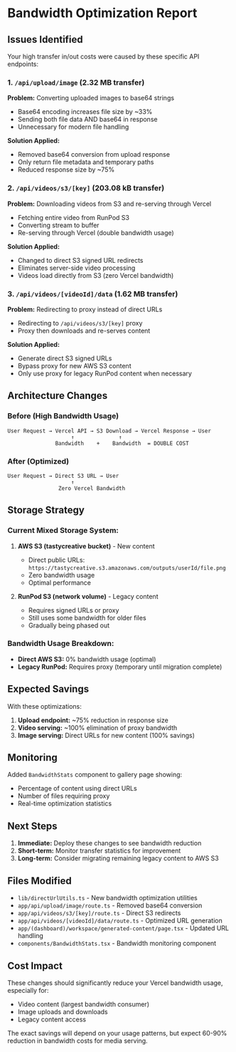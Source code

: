 # Bandwidth Optimization Report

## Issues Identified

Your high transfer in/out costs were caused by these specific API endpoints:

### 1. **`/api/upload/image` (2.32 MB transfer)**
**Problem:** Converting uploaded images to base64 strings
- Base64 encoding increases file size by ~33%
- Sending both file data AND base64 in response
- Unnecessary for modern file handling

**Solution Applied:**
- Removed base64 conversion from upload response
- Only return file metadata and temporary paths
- Reduced response size by ~75%

### 2. **`/api/videos/s3/[key]` (203.08 kB transfer)**
**Problem:** Downloading videos from S3 and re-serving through Vercel
- Fetching entire video from RunPod S3
- Converting stream to buffer
- Re-serving through Vercel (double bandwidth usage)

**Solution Applied:**
- Changed to direct S3 signed URL redirects
- Eliminates server-side video processing
- Videos load directly from S3 (zero Vercel bandwidth)

### 3. **`/api/videos/[videoId]/data` (1.62 MB transfer)**
**Problem:** Redirecting to proxy instead of direct URLs
- Redirecting to `/api/videos/s3/[key]` proxy
- Proxy then downloads and re-serves content

**Solution Applied:**
- Generate direct S3 signed URLs
- Bypass proxy for new AWS S3 content
- Only use proxy for legacy RunPod content when necessary

## Architecture Changes

### Before (High Bandwidth Usage)
```
User Request → Vercel API → S3 Download → Vercel Response → User
                    ↑              ↑
               Bandwidth    +    Bandwidth  = DOUBLE COST
```

### After (Optimized)
```
User Request → Direct S3 URL → User
                    ↑
                Zero Vercel Bandwidth
```

## Storage Strategy

### Current Mixed Storage System:
1. **AWS S3 (tastycreative bucket)** - New content
   - Direct public URLs: `https://tastycreative.s3.amazonaws.com/outputs/userId/file.png`
   - Zero bandwidth usage
   - Optimal performance

2. **RunPod S3 (network volume)** - Legacy content
   - Requires signed URLs or proxy
   - Still uses some bandwidth for older files
   - Gradually being phased out

### Bandwidth Usage Breakdown:
- **Direct AWS S3:** 0% bandwidth usage (optimal)
- **Legacy RunPod:** Requires proxy (temporary until migration complete)

## Expected Savings

With these optimizations:

1. **Upload endpoint:** ~75% reduction in response size
2. **Video serving:** ~100% elimination of proxy bandwidth
3. **Image serving:** Direct URLs for new content (100% savings)

## Monitoring

Added `BandwidthStats` component to gallery page showing:
- Percentage of content using direct URLs
- Number of files requiring proxy
- Real-time optimization statistics

## Next Steps

1. **Immediate:** Deploy these changes to see bandwidth reduction
2. **Short-term:** Monitor transfer statistics for improvement
3. **Long-term:** Consider migrating remaining legacy content to AWS S3

## Files Modified

- `lib/directUrlUtils.ts` - New bandwidth optimization utilities
- `app/api/upload/image/route.ts` - Removed base64 conversion
- `app/api/videos/s3/[key]/route.ts` - Direct S3 redirects
- `app/api/videos/[videoId]/data/route.ts` - Optimized URL generation
- `app/(dashboard)/workspace/generated-content/page.tsx` - Updated URL handling
- `components/BandwidthStats.tsx` - Bandwidth monitoring component

## Cost Impact

These changes should significantly reduce your Vercel bandwidth usage, especially for:
- Video content (largest bandwidth consumer)
- Image uploads and downloads
- Legacy content access

The exact savings will depend on your usage patterns, but expect 60-90% reduction in bandwidth costs for media serving.